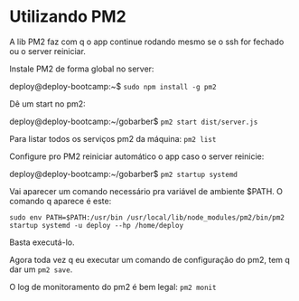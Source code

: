 # Utilizando PM2

A lib PM2 faz com q o app continue rodando mesmo se o ssh for fechado ou o server
reiniciar.

Instale PM2 de forma global no server:

deploy@deploy-bootcamp:~$ `sudo npm install -g pm2`

Dê um start no pm2:

deploy@deploy-bootcamp:~/gobarber$ `pm2 start dist/server.js`

Para listar todos os serviços pm2 da máquina: `pm2 list`

Configure pro PM2 reiniciar automático o app caso o server reinicie:

deploy@deploy-bootcamp:~/gobarber$ `pm2 startup systemd`

Vai aparecer um comando necessário pra variável de ambiente $PATH. O comando q
aparece é este:

`sudo env PATH=$PATH:/usr/bin /usr/local/lib/node_modules/pm2/bin/pm2 startup systemd -u deploy --hp /home/deploy`

Basta executá-lo.

Agora toda vez q eu executar um comando de configuração do pm2, tem q dar um
`pm2 save`.

O log de monitoramento do pm2 é bem legal: `pm2 monit`
